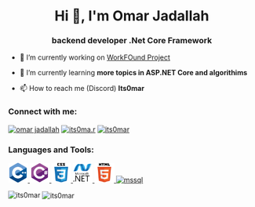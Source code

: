 <h1 align="center">Hi 👋, I'm Omar Jadallah</h1>
<h3 align="center">backend developer .Net Core Framework</h3>

- 🔭 I’m currently working on [WorkFOund Project](https://github.com/Its0mar/WorkFound/)

- 🌱 I’m currently learning **more topics in ASP.NET Core and algorithims**

- 📫 How to reach me (Discord) **Its0mar**

<h3 align="left">Connect with me:</h3>
<p align="left">
<a href="https://linkedin.com/in/omar jadallah" target="blank"><img align="center" src="https://raw.githubusercontent.com/rahuldkjain/github-profile-readme-generator/master/src/images/icons/Social/linked-in-alt.svg" alt="omar jadallah" height="30" width="40" /></a>
<a href="https://instagram.com/its0ma.r" target="blank"><img align="center" src="https://raw.githubusercontent.com/rahuldkjain/github-profile-readme-generator/master/src/images/icons/Social/instagram.svg" alt="its0ma.r" height="30" width="40" /></a>
<a href="https://codeforces.com/profile/its0mar" target="blank"><img align="center" src="https://raw.githubusercontent.com/rahuldkjain/github-profile-readme-generator/master/src/images/icons/Social/codeforces.svg" alt="its0mar" height="30" width="40" /></a>
</p>

<h3 align="left">Languages and Tools:</h3>
<p align="left"> <a href="https://www.w3schools.com/cpp/" target="_blank" rel="noreferrer"> <img src="https://raw.githubusercontent.com/devicons/devicon/master/icons/cplusplus/cplusplus-original.svg" alt="cplusplus" width="40" height="40"/> </a> <a href="https://www.w3schools.com/cs/" target="_blank" rel="noreferrer"> <img src="https://raw.githubusercontent.com/devicons/devicon/master/icons/csharp/csharp-original.svg" alt="csharp" width="40" height="40"/> </a> <a href="https://www.w3schools.com/css/" target="_blank" rel="noreferrer"> <img src="https://raw.githubusercontent.com/devicons/devicon/master/icons/css3/css3-original-wordmark.svg" alt="css3" width="40" height="40"/> </a> <a href="https://dotnet.microsoft.com/" target="_blank" rel="noreferrer"> <img src="https://raw.githubusercontent.com/devicons/devicon/master/icons/dot-net/dot-net-original-wordmark.svg" alt="dotnet" width="40" height="40"/> </a> <a href="https://www.w3.org/html/" target="_blank" rel="noreferrer"> <img src="https://raw.githubusercontent.com/devicons/devicon/master/icons/html5/html5-original-wordmark.svg" alt="html5" width="40" height="40"/> </a> <a href="https://www.microsoft.com/en-us/sql-server" target="_blank" rel="noreferrer"> <img src="https://www.svgrepo.com/show/303229/microsoft-sql-server-logo.svg" alt="mssql" width="40" height="40"/> </a> </p>

<p><img align="left" src="https://github-readme-stats.vercel.app/api/top-langs?username=its0mar&show_icons=true&locale=en&layout=compact" alt="its0mar" /></p>

<p>&nbsp;<img align="center" src="https://github-readme-stats.vercel.app/api?username=its0mar&show_icons=true&locale=en" alt="its0mar" /></p>


